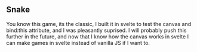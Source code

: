 ## Snake

You know this game, its the classic, I built it in svelte to test the canvas and bind:this attribute, and I was pleasantly suprised. I will probably push this further in the future, and now that I know how the canvas works in svelte I can make games in svelte instead of vanilla JS if I want to.